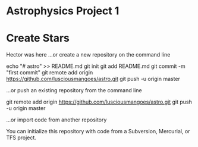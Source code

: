 # Astrophysics Project 1
# Create Stars

Hector was here 
…or create a new repository on the command line

echo "# astro" >> README.md
git init
git add README.md
git commit -m "first commit"
git remote add origin https://github.com/lusciousmangoes/astro.git
git push -u origin master

…or push an existing repository from the command line

git remote add origin https://github.com/lusciousmangoes/astro.git
git push -u origin master

…or import code from another repository

You can initialize this repository with code from a Subversion, Mercurial, or TFS project.
